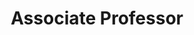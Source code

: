 ---
first_name: "Alexander"      
last_name: "Kain"  
#your title (use your primary one)
title: "Associate Professor" 
#can have multiple departments
department: ["CSLU"]   
#can have multiple interests 
research_interests: ["speech", "hearing", "sleep", "otolaryngology", "python", "ml"]  
#just the id, like "laderast"
github: "lxkain"
#optional email - delete this line if you don't want to include it
email: "kaina@ohsu.edu"
#any url, include the https:// 
link: "https://cslu.ohsu.edu/~kain"   
# a little bio - no more than 200 characters. We may integrate this.
excerpt: "I am interested in machine learning innovation, application, and education in the biomedical and computational health space." 
---